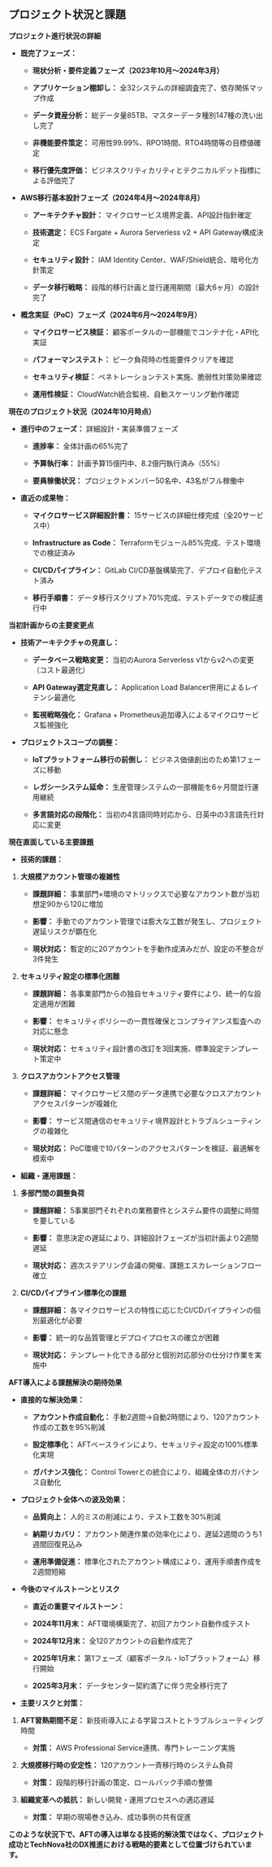 ## **プロジェクト状況と課題**

**プロジェクト進行状況の詳細**

- **既完了フェーズ：**

  - **現状分析・要件定義フェーズ（2023年10月～2024年3月）**

  - **アプリケーション棚卸し：** 全32システムの詳細調査完了、依存関係マップ作成

  - **データ資産分析：** 総データ量85TB、マスターデータ種別147種の洗い出し完了

  - **非機能要件策定：** 可用性99.99%、RPO1時間、RTO4時間等の目標値確定

  - **移行優先度評価：** ビジネスクリティカリティとテクニカルデット指標による評価完了

- **AWS移行基本設計フェーズ（2024年4月～2024年8月）**

  - **アーキテクチャ設計：** マイクロサービス境界定義、API設計指針確定

  - **技術選定：** ECS Fargate + Aurora Serverless v2 + API
    Gateway構成決定

  - **セキュリティ設計：** IAM Identity
    Center、WAF/Shield統合、暗号化方針策定

  - **データ移行戦略：** 段階的移行計画と並行運用期間（最大6ヶ月）の設計完了

- **概念実証（PoC）フェーズ（2024年6月～2024年9月）**

  - **マイクロサービス検証：** 顧客ポータルの一部機能でコンテナ化・API化実証

  - **パフォーマンステスト：** ピーク負荷時の性能要件クリアを確認

  - **セキュリティ検証：** ペネトレーションテスト実施、脆弱性対策効果確認

  - **運用性検証：** CloudWatch統合監視、自動スケーリング動作確認

**現在のプロジェクト状況（2024年10月時点）**

- **進行中のフェーズ：** 詳細設計・実装準備フェーズ

  - **進捗率：** 全体計画の65%完了

  - **予算執行率：** 計画予算15億円中、8.2億円執行済み（55%）

  - **要員稼働状況：** プロジェクトメンバー50名中、43名がフル稼働中

- **直近の成果物：**

  - **マイクロサービス詳細設計書：** 15サービスの詳細仕様完成（全20サービス中）

  - **Infrastructure as
    Code：** Terraformモジュール85%完成、テスト環境での検証済み

  - **CI/CDパイプライン：** GitLab
    CI/CD基盤構築完了、デプロイ自動化テスト済み

  - **移行手順書：** データ移行スクリプト70%完成、テストデータでの検証進行中

**当初計画からの主要変更点**

- **技術アーキテクチャの見直し：**

  - **データベース戦略変更：** 当初のAurora Serverless
    v1からv2への変更（コスト最適化）

  - **API Gateway選定見直し：** Application Load
    Balancer併用によるレイテンシ最適化

  - **監視戦略強化：** Grafana +
    Prometheus追加導入によるマイクロサービス監視強化

- **プロジェクトスコープの調整：**

  - **IoTプラットフォーム移行の前倒し：** ビジネス価値創出のため第1フェーズに移動

  - **レガシーシステム延命：** 生産管理システムの一部機能を6ヶ月間並行運用継続

  - **多言語対応の段階化：** 当初の4言語同時対応から、日英中の3言語先行対応に変更

**現在直面している主要課題**

- **技術的課題：**

1.  **大規模アカウント管理の複雑性**

    - **課題詳細：** 事業部門×環境のマトリックスで必要なアカウント数が当初想定90から120に増加

    - **影響：** 手動でのアカウント管理では膨大な工数が発生し、プロジェクト遅延リスクが顕在化

    - **現状対応：** 暫定的に20アカウントを手動作成済みだが、設定の不整合が3件発生


2.  **セキュリティ設定の標準化困難**

    - **課題詳細：** 各事業部門からの独自セキュリティ要件により、統一的な設定適用が困難

    - **影響：** セキュリティポリシーの一貫性確保とコンプライアンス監査への対応に懸念

    - **現状対応：** セキュリティ設計書の改訂を3回実施、標準設定テンプレート策定中


3.  **クロスアカウントアクセス管理**

    - **課題詳細：** マイクロサービス間のデータ連携で必要なクロスアカウントアクセスパターンが複雑化

    - **影響：** サービス間通信のセキュリティ境界設計とトラブルシューティングの複雑化

    - **現状対応：** PoC環境で10パターンのアクセスパターンを検証、最適解を模索中

- **組織・運用課題：**

1.  **多部門間の調整負荷**

    - **課題詳細：** 5事業部門それぞれの業務要件とシステム要件の調整に時間を要している

    - **影響：** 意思決定の遅延により、詳細設計フェーズが当初計画より2週間遅延

    - **現状対応：** 週次ステアリング会議の開催、課題エスカレーションフロー確立


2.  **CI/CDパイプライン標準化の課題**

    - **課題詳細：** 各マイクロサービスの特性に応じたCI/CDパイプラインの個別最適化が必要

    - **影響：** 統一的な品質管理とデプロイプロセスの確立が困難

    - **現状対応：** テンプレート化できる部分と個別対応部分の仕分け作業を実施中

**AFT導入による課題解決の期待効果**

- **直接的な解決効果：**

  - **アカウント作成自動化：** 手動2週間→自動2時間により、120アカウント作成の工数を95%削減

  - **設定標準化：** AFTベースラインにより、セキュリティ設定の100%標準化実現

  - **ガバナンス強化：** Control
  Towerとの統合により、組織全体のガバナンス自動化

- **プロジェクト全体への波及効果：**

  - **品質向上：** 人的ミスの削減により、テスト工数を30%削減

  - **納期リカバリ：** アカウント関連作業の効率化により、遅延2週間のうち1週間回復見込み

  - **運用準備促進：** 標準化されたアカウント構成により、運用手順書作成を2週間短縮

- **今後のマイルストーンとリスク**

  - **直近の重要マイルストーン：**

  - **2024年11月末：** AFT環境構築完了、初回アカウント自動作成テスト

  - **2024年12月末：** 全120アカウントの自動作成完了

  - **2025年1月末：** 第1フェーズ（顧客ポータル・IoTプラットフォーム）移行開始

  - **2025年3月末：** データセンター契約満了に伴う完全移行完了

- **主要リスクと対策：**

1.  **AFT習熟期間不足：** 新技術導入による学習コストとトラブルシューティング時間

    - **対策：** AWS Professional Service連携、専門トレーニング実施

2.  **大規模移行時の安定性：** 120アカウント一斉移行時のシステム負荷

    - **対策：** 段階的移行計画の策定、ロールバック手順の整備

3.  **組織変革への抵抗：** 新しい開発・運用プロセスへの適応遅延

    - **対策：** 早期の現場巻き込み、成功事例の共有促進

**このような状況下で、AFTの導入は単なる技術的解決策ではなく、プロジェクト成功とTechNova社のDX推進における戦略的要素として位置づけられています。**
